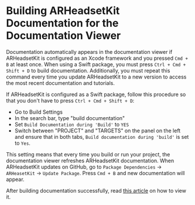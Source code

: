 # Building ARHeadsetKit Documentation for the Documentation Viewer

Documentation automatically appears in the documentation viewer if ARHeadsetKit is configured as an Xcode framework and you pressed `Cmd + B` at least once. When using a Swift package, you must press `Ctrl + Cmd + Shift + D` to build documentation. Additionally, you must repeat this command every time you update ARHeadsetKit to a new version to access the most recent documentation and tutorials.

If ARHeadsetKit is configured as a Swift package, follow this procedure so that you don't have to press `Ctrl + Cmd + Shift + D`:
- Go to Build Settings
- In the search bar, type "build documentation"
- Set `Build Documentation during 'Build'` to `YES`
- Switch between "PROJECT" and "TARGETS" on the panel on the left and ensure that in both tabs, `Build documentation during 'build'` is set to `Yes`.

This setting means that every time you build or run your project, the documentation viewer refreshes ARHeadsetKit documentation. When ARHeadsetKit updates on GitHub, go to `Package Dependencies` -> `ARHeasetKit` -> `Update Package`. Press `Cmd + B` and new documentation will appear.

After building documentation successfully, read [this article](viewing-documentation.md) on how to view it.

